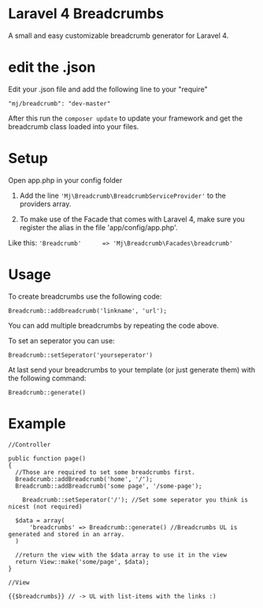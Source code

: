 Laravel 4 Breadcrumbs
============

A small and easy customizable breadcrumb generator for Laravel 4.

edit the .json
============

Edit your .json file and add the following line to your "require"

``"mj/breadcrumb": "dev-master"``

After this run the `composer update` to update your framework and get the breadcrumb class loaded into your files.

Setup
============

Open app.php in your config folder

1. Add the line `'Mj\Breadcrumb\BreadcrumbServiceProvider'` to the providers array.

2. To make use of the Facade that comes with Laravel 4, make sure you register the alias in the file 'app/config/app.php'.

Like this: `'Breadcrumb'      => 'Mj\Breadcrumb\Facades\breadcrumb'`

Usage
============

To create breadcrumbs use the following code:

``Breadcrumb::addbreadcrumb('linkname', 'url');``

You can add multiple breadcrumbs by repeating the code above.

To set an seperator you can use:

``Breadcrumb::setSeperator('yourseperator')``

At last send your breadcrumbs to your template (or just generate them) with the following command:

``Breadcrumb::generate()``

Example
============
```
//Controller

public function page()
{
  //Those are required to set some breadcrumbs first.
  Breadcrumb::addBreadcrumb('home', '/');
  Breadcrumb::addBreadcrumb('some page', '/some-page');

	Breadcrumb::setSeperator('/'); //Set some seperator you think is nicest (not required)

  $data = array(
	  'breadcrumbs' => Breadcrumb::generate() //Breadcrumbs UL is generated and stored in an array.
  )

  //return the view with the $data array to use it in the view
  return View::make('some/page', $data);
}

//View

{{$breadcrumbs}} // -> UL with list-items with the links :)
```
